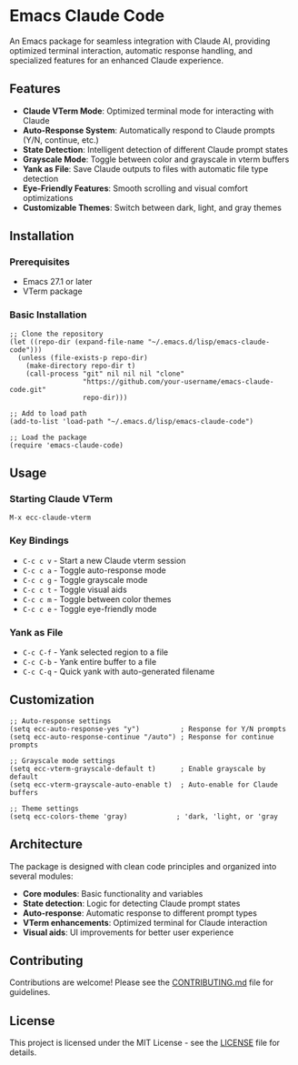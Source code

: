 <!-- ---
!-- Timestamp: 2025-05-22 14:39:26
!-- Author: ywatanabe
!-- File: /home/ywatanabe/.emacs.d/lisp/emacs-claude-code/README.md
!-- --- -->

# Emacs Claude Code

An Emacs package for seamless integration with Claude AI, providing optimized terminal interaction, automatic response handling, and specialized features for an enhanced Claude experience.

## Features

- **Claude VTerm Mode**: Optimized terminal mode for interacting with Claude
- **Auto-Response System**: Automatically respond to Claude prompts (Y/N, continue, etc.)
- **State Detection**: Intelligent detection of different Claude prompt states
- **Grayscale Mode**: Toggle between color and grayscale in vterm buffers
- **Yank as File**: Save Claude outputs to files with automatic file type detection
- **Eye-Friendly Features**: Smooth scrolling and visual comfort optimizations
- **Customizable Themes**: Switch between dark, light, and gray themes

## Installation

### Prerequisites

- Emacs 27.1 or later
- VTerm package

### Basic Installation

```elisp
;; Clone the repository
(let ((repo-dir (expand-file-name "~/.emacs.d/lisp/emacs-claude-code")))
  (unless (file-exists-p repo-dir)
    (make-directory repo-dir t)
    (call-process "git" nil nil nil "clone" 
                  "https://github.com/your-username/emacs-claude-code.git" 
                  repo-dir)))

;; Add to load path
(add-to-list 'load-path "~/.emacs.d/lisp/emacs-claude-code")

;; Load the package
(require 'emacs-claude-code)
```

## Usage

### Starting Claude VTerm

```elisp
M-x ecc-claude-vterm
```

### Key Bindings

- `C-c c v` - Start a new Claude vterm session
- `C-c c a` - Toggle auto-response mode
- `C-c c g` - Toggle grayscale mode
- `C-c c t` - Toggle visual aids
- `C-c c m` - Toggle between color themes
- `C-c c e` - Toggle eye-friendly mode

### Yank as File

- `C-c C-f` - Yank selected region to a file
- `C-c C-b` - Yank entire buffer to a file
- `C-c C-q` - Quick yank with auto-generated filename

## Customization

```elisp
;; Auto-response settings
(setq ecc-auto-response-yes "y")          ; Response for Y/N prompts
(setq ecc-auto-response-continue "/auto") ; Response for continue prompts

;; Grayscale mode settings
(setq ecc-vterm-grayscale-default t)      ; Enable grayscale by default
(setq ecc-vterm-grayscale-auto-enable t)  ; Auto-enable for Claude buffers

;; Theme settings
(setq ecc-colors-theme 'gray)            ; 'dark, 'light, or 'gray
```

## Architecture

The package is designed with clean code principles and organized into several modules:

- **Core modules**: Basic functionality and variables
- **State detection**: Logic for detecting Claude prompt states
- **Auto-response**: Automatic response to different prompt types
- **VTerm enhancements**: Optimized terminal for Claude interaction
- **Visual aids**: UI improvements for better user experience

## Contributing

Contributions are welcome! Please see the [CONTRIBUTING.md](CONTRIBUTING.md) file for guidelines.

## License

This project is licensed under the MIT License - see the [LICENSE](LICENSE) file for details.

<!-- EOF -->